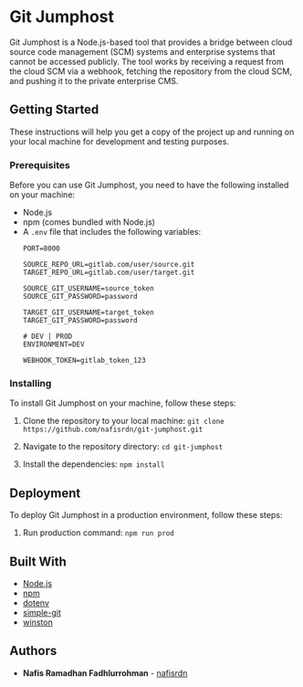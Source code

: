 # Git Jumphost

Git Jumphost is a Node.js-based tool that provides a bridge between cloud source code management (SCM) systems and enterprise systems that cannot be accessed publicly. The tool works by receiving a request from the cloud SCM via a webhook, fetching the repository from the cloud SCM, and pushing it to the private enterprise CMS.

## Getting Started

These instructions will help you get a copy of the project up and running on your local machine for development and testing purposes.

### Prerequisites

Before you can use Git Jumphost, you need to have the following installed on your machine:

- Node.js
- npm (comes bundled with Node.js)
- A `.env` file that includes the following variables:
    ```
    PORT=8000

    SOURCE_REPO_URL=gitlab.com/user/source.git
    TARGET_REPO_URL=gitlab.com/user/target.git

    SOURCE_GIT_USERNAME=source_token
    SOURCE_GIT_PASSWORD=password

    TARGET_GIT_USERNAME=target_token
    TARGET_GIT_PASSWORD=password

    # DEV | PROD
    ENVIRONMENT=DEV

    WEBHOOK_TOKEN=gitlab_token_123
    ```


### Installing

To install Git Jumphost on your machine, follow these steps:

1. Clone the repository to your local machine:
   `git clone https://github.com/nafisrdn/git-jumphost.git`

2. Navigate to the repository directory:
   `cd git-jumphost`

3. Install the dependencies:
   `npm install`

## Deployment

To deploy Git Jumphost in a production environment, follow these steps:

1. Run production command:
   `npm run prod`

## Built With

- [Node.js](https://nodejs.org/)
- [npm](https://www.npmjs.com/)
- [dotenv](https://github.com/motdotla/dotenv)
- [simple-git](https://github.com/steveukx/git-js)
- [winston](https://github.com/winstonjs/winston)

## Authors

- **Nafis Ramadhan Fadhlurrohman** - [nafisrdn](https://github.com/nafisrdn)
